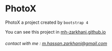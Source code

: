 # PhotoX

PhotoX a project created by `bootstrap 4`

You can see this project in [mh-zarkhani.github.io](https://mh-zarkhani.github.io/PhotoX)

###### contact with me : m.hassan.zarkhani@gmail.com
